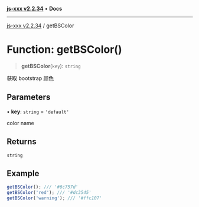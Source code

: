 [**js-xxx v2.2.34**](../README.md) • **Docs**

***

[js-xxx v2.2.34](../README.md) / getBSColor

# Function: getBSColor()

> **getBSColor**(`key`): `string`

获取 bootstrap 颜色

## Parameters

• **key**: `string` = `'default'`

color name

## Returns

`string`

## Example

```ts
getBSColor(); /// '#6c757d'
getBSColor('red'); /// '#dc3545'
getBSColor('warning'); /// '#ffc107'
```
